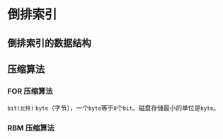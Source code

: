 # 倒排索引

## 倒排索引的数据结构

## 压缩算法

### FOR 压缩算法

`bit(比特)` `byte`（字节），一个`byte`等于`8`个`bit`。磁盘存储最小的单位是`byte`。

### RBM 压缩算法